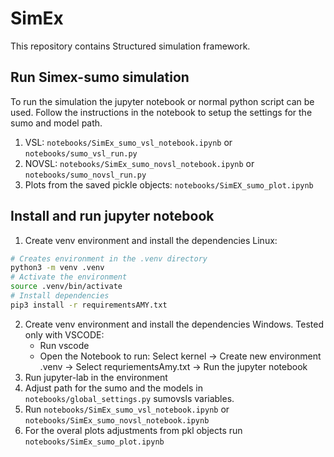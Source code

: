 # SimEx
This repository contains Structured simulation framework.

## Run Simex-sumo simulation
To run the simulation the jupyter notebook or normal python script can be used. Follow the instructions in the 
notebook to setup the settings for the sumo and model path.
1. VSL: `notebooks/SimEx_sumo_vsl_notebook.ipynb` or `notebooks/sumo_vsl_run.py`
2. NOVSL: `notebooks/SimEx_sumo_novsl_notebook.ipynb` or `notebooks/sumo_novsl_run.py`
3. Plots from the saved pickle objects: `notebooks/SimEX_sumo_plot.ipynb`

## Install and run jupyter notebook
1. Create venv environment and install the dependencies Linux:
```bash
# Creates environment in the .venv directory
python3 -m venv .venv
# Activate the environment
source .venv/bin/activate
# Install dependencies
pip3 install -r requirementsAMY.txt
```
2. Create venv environment and install the dependencies Windows. Tested only with VSCODE:
   - Run vscode
   - Open the Notebook to run: Select kernel -> Create new environment .venv -> Select requriementsAmy.txt -> Run the jupyter notebook
3. Run jupyter-lab in the environment
4. Adjust path for the sumo and the models in `notebooks/global_settings.py` sumovsls variables.
5. Run `notebooks/SimEx_sumo_vsl_notebook.ipynb` or `notebooks/SimEx_sumo_novsl_notebook.ipynb`
6. For the overal plots adjustments from pkl objects run `notebooks/SimEx_sumo_plot.ipynb`
